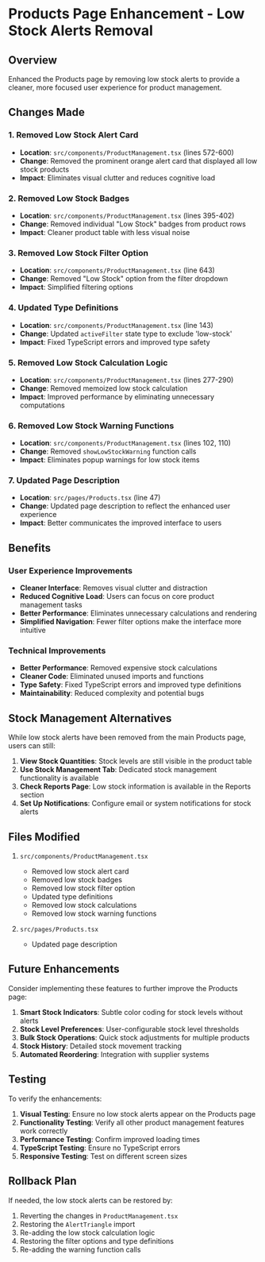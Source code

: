 # Products Page Enhancement - Low Stock Alerts Removal

## Overview
Enhanced the Products page by removing low stock alerts to provide a cleaner, more focused user experience for product management.

## Changes Made

### 1. Removed Low Stock Alert Card
- **Location**: `src/components/ProductManagement.tsx` (lines 572-600)
- **Change**: Removed the prominent orange alert card that displayed all low stock products
- **Impact**: Eliminates visual clutter and reduces cognitive load

### 2. Removed Low Stock Badges
- **Location**: `src/components/ProductManagement.tsx` (lines 395-402)
- **Change**: Removed individual "Low Stock" badges from product rows
- **Impact**: Cleaner product table with less visual noise

### 3. Removed Low Stock Filter Option
- **Location**: `src/components/ProductManagement.tsx` (line 643)
- **Change**: Removed "Low Stock" option from the filter dropdown
- **Impact**: Simplified filtering options

### 4. Updated Type Definitions
- **Location**: `src/components/ProductManagement.tsx` (line 143)
- **Change**: Updated `activeFilter` state type to exclude 'low-stock'
- **Impact**: Fixed TypeScript errors and improved type safety

### 5. Removed Low Stock Calculation Logic
- **Location**: `src/components/ProductManagement.tsx` (lines 277-290)
- **Change**: Removed memoized low stock calculation
- **Impact**: Improved performance by eliminating unnecessary computations

### 6. Removed Low Stock Warning Functions
- **Location**: `src/components/ProductManagement.tsx` (lines 102, 110)
- **Change**: Removed `showLowStockWarning` function calls
- **Impact**: Eliminates popup warnings for low stock items

### 7. Updated Page Description
- **Location**: `src/pages/Products.tsx` (line 47)
- **Change**: Updated page description to reflect the enhanced user experience
- **Impact**: Better communicates the improved interface to users

## Benefits

### User Experience Improvements
- **Cleaner Interface**: Removes visual clutter and distraction
- **Reduced Cognitive Load**: Users can focus on core product management tasks
- **Better Performance**: Eliminates unnecessary calculations and rendering
- **Simplified Navigation**: Fewer filter options make the interface more intuitive

### Technical Improvements
- **Better Performance**: Removed expensive stock calculations
- **Cleaner Code**: Eliminated unused imports and functions
- **Type Safety**: Fixed TypeScript errors and improved type definitions
- **Maintainability**: Reduced complexity and potential bugs

## Stock Management Alternatives

While low stock alerts have been removed from the main Products page, users can still:

1. **View Stock Quantities**: Stock levels are still visible in the product table
2. **Use Stock Management Tab**: Dedicated stock management functionality is available
3. **Check Reports Page**: Low stock information is available in the Reports section
4. **Set Up Notifications**: Configure email or system notifications for stock alerts

## Files Modified

1. `src/components/ProductManagement.tsx`
   - Removed low stock alert card
   - Removed low stock badges
   - Removed low stock filter option
   - Updated type definitions
   - Removed low stock calculations
   - Removed low stock warning functions

2. `src/pages/Products.tsx`
   - Updated page description

## Future Enhancements

Consider implementing these features to further improve the Products page:

1. **Smart Stock Indicators**: Subtle color coding for stock levels without alerts
2. **Stock Level Preferences**: User-configurable stock level thresholds
3. **Bulk Stock Operations**: Quick stock adjustments for multiple products
4. **Stock History**: Detailed stock movement tracking
5. **Automated Reordering**: Integration with supplier systems

## Testing

To verify the enhancements:

1. **Visual Testing**: Ensure no low stock alerts appear on the Products page
2. **Functionality Testing**: Verify all other product management features work correctly
3. **Performance Testing**: Confirm improved loading times
4. **TypeScript Testing**: Ensure no TypeScript errors
5. **Responsive Testing**: Test on different screen sizes

## Rollback Plan

If needed, the low stock alerts can be restored by:

1. Reverting the changes in `ProductManagement.tsx`
2. Restoring the `AlertTriangle` import
3. Re-adding the low stock calculation logic
4. Restoring the filter options and type definitions
5. Re-adding the warning function calls
